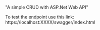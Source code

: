 "A simple CRUD with ASP.Net Web API"

To test the endpoint use this link: https://localhost:XXXX/swagger/index.html